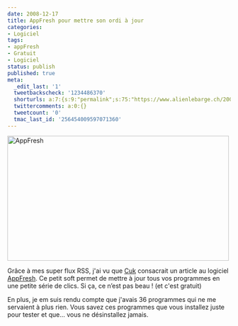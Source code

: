 ```yaml
---
date: 2008-12-17
title: AppFresh pour mettre son ordi à jour
categories:
- Logiciel
tags:
- appFresh
- Gratuit
- Logiciel
status: publish
published: true
meta:
  _edit_last: '1'
  tweetbackscheck: '1234486370'
  shorturls: a:7:{s:9:"permalink";s:75:"https://www.alienlebarge.ch/2008/12/17/appfresh-pour-mettre-son-ordi-a-jour/";s:7:"tinyurl";s:25:"https://tinyurl.com/bapzaq";s:4:"isgd";s:17:"https://is.gd/ikhy";s:5:"bitly";s:18:"https://bit.ly/1J72";s:5:"snipr";s:22:"https://snipr.com/b9xvx";s:5:"snurl";s:22:"https://snurl.com/b9xvx";s:7:"snipurl";s:24:"https://snipurl.com/b9xvx";}
  twittercomments: a:0:{}
  tweetcount: '0'
  tmac_last_id: '256454009597071360'
---
```

<img class="alignnone size-medium wp-image-899" title="AppFresh" src="https://dlgjp9x71cipk.cloudfront.net/2008/12/appfresh-500x282.png" alt="AppFresh" width="500" height="282" />

Grâce à mes super flux RSS, j'ai vu que <a title="L'article de Cuk sur AppFresh" href="https://www.cuk.ch/articles/4079">Cuk</a> consacrait un article au logiciel <a title="Le site d'AppFresh" href="https://metaquark.de/appfresh/">AppFresh</a>. Ce petit soft permet de mettre à jour tous vos programmes en une petite série de clics. Si ça, ce n’est pas beau ! (et c'est gratuit)

En plus, je em suis rendu compte que j'avais 36 programmes qui ne me servaient à plus rien. Vous savez ces programmes que vous installez juste pour tester et que... vous ne désinstallez jamais.
